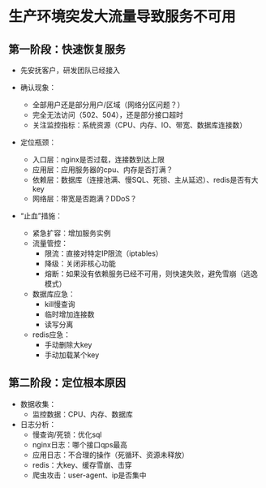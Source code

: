 # 生产环境突发大流量导致服务不可用

## 第一阶段：快速恢复服务

* 先安抚客户，研发团队已经接入
* 确认现象：

  * 全部用户还是部分用户/区域（网络分区问题？）
  * 完全无法访问（502、504），还是部分接口超时
  * 关注监控指标：系统资源（CPU、内存、IO、带宽、数据库连接数）
* 定位瓶颈：

  * 入口层：nginx是否过载，连接数到达上限
  * 应用层：应用服务器的cpu、内存是否打满？
  * 依赖层：数据库（连接池满、慢SQL、死锁、主从延迟）、redis是否有大key
  * 网络层：带宽是否跑满？DDoS？
* “止血”措施：

  * 紧急扩容：增加服务实例
  * 流量管控：
    * 限流：直接对特定IP限流（iptables）
    * 降级：关闭非核心功能
    * 熔断：如果没有依赖服务已经不可用，则快速失败，避免雪崩（逃逸模式）
  * 数据库应急：
    * kill慢查询
    * 临时增加连接数
    * 读写分离
  * redis应急：
    * 手动删除大key
    * 手动加载某个key

## 第二阶段：定位根本原因

* 数据收集：
  * 监控数据：CPU、内存、数据库
* 日志分析：
  * 慢查询/死锁：优化sql
  * nginx日志：哪个接口qps最高
  * 应用日志：不合理的操作（死循环、资源未释放）
  * redis：大key、缓存雪崩、击穿
  * 爬虫攻击：user-agent、ip是否集中
